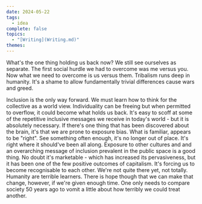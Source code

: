 ```yaml
---  
date: 2024-05-22  
tags:  
  - idea  
complete: false  
topics:  
  - "[Writing](Writing.md)"  
themes:   
---  
```

What's the one thing holding us back now? We still see ourselves as separate. The first social hurdle we had to overcome was me versus you. Now what we need to overcome is us versus them. Tribalism runs deep in humanity. It's a shame to allow fundamentally trivial differences cause wars and greed.   
  
Inclusion is the only way forward. We must learn how to think for the collective as a world view. Individuality can be freeing but when permitted to overflow, it could become what holds us back. It's easy to scoff at some of the repetitive inclusive messages we receive in today's world - but it is absolutely necessary. If there's one thing that has been discovered about the brain, it's that we are prone to exposure bias. What is familiar, appears to be "right". See something often enough, it's no longer out of place. It's right where it should've been all along. Exposure to other cultures and and an overarching message of inclusion prevalent in the public space is a good thing. No doubt it's marketable -  which has increased its pervasiveness, but it has been one of the few positive outcomes of capitalism. It's forcing us to become recognisable to each other. We're not quite there yet, not totally. Humanity are terrible learners. There is hope though that we can make that change, however, if we're given enough time. One only needs to compare society 50 years ago to vomit a little about how terribly we could treat another.   
  
